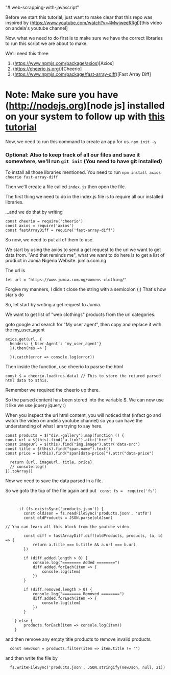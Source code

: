 "# web-scrapping-with-javascript" 


Before we start this tutorial, just want to make clear that this repo was inspired by (https://www.youtube.com/watch?v=4MwjweeRRgI)[this video on andela's youtube channel]

Now, what we need to do first is to make sure we have the correct libraries to run this script we are about to make.

We'll need this three

  1. (https://www.npmjs.com/package/axios)[Axios]
  2. (https://cheerio.js.org/)[Cheerio]
  3. (https://www.npmjs.com/package/fast-array-diff)[Fast Array Diff]

# Note: Make sure you have (http://nodejs.org)[node js] installed on your system to follow up with [this tutorial](https://www.youtube.com/watch?v=4MwjweeRRgI)


Now, we need to run this command to create an app for us. ```npm init -y```

### Optional: Also to keep track of all our files and save it somewhere, we'll run ```git init``` (You need to have git installed)

To install all those libraries mentioned. You need to run ```npm install axios cheerio fast-array-diff```

Then we'll create a file called `index.js` then open the file.

The first thing we need to do in the index.js file is to require all our installed libraries.

...and we do that by writing
```
const cheerio = require('cheerio')
const axios = require('axios')
const fastArrayDiff = require('fast-array-diff')

```

So now, we need to put all of them to use.

We start by using the axios to send a get request to the url we want to get data from. "And that reminds me", what we want to do here is to get a list of product in Jumia Nigeria Website. jumia.com.ng

The url is 
```
let url = "https://www.jumia.com.ng/womens-clothing/"

```
Forgive my manners, I didn't close the string with a semicolon (;) That's how star's do

So, let start by writing a get request to Jumia.

We want to get list of "web clothings" products from the url categories.

goto google and search for "My user agent", then copy and replace it with the my_user_agent 
```
axios.get(url, {
  headers: {'User-Agent': 'my_user_agent'}
  }).then(res => {
    
  }).catch(error => console.log(error))
  ```
  
  Then inside the function, use cheerio to pasrse the html
  
  ```
  const $ = cheerio.load(res.data) // This to store the retured parsed html data to $this.
  ```
  Remember we required the cheerio up there.
  
  So the parsed content has been stored into the variable $.
  We can now use it like we use jquery jquery :)

When you inspect the url html content, you will noticed that (infact go and watch the video on andela youtube channel) so you can have the understanding of what I am trying to say here.

```
const products = $("div.-gallery").map(function () {
const url = $(this).find("a.link").attr('href')
const imageUrl = $(this).find("img.image").attr('data-src')
const title = $(this).find("span.name").text()
const price = $(this).find("span[data-price]").attr("data-price")

  return {url, imageUrl, title, price}
  // console.log()
}).toArray()
```

Now we need to save the data parsed in a file.

So we goto the top of the file again and put  ``` const fs =  require('fs')```

```


      if (fs.existsSync('products.json')) {
        const oldJson = fs.readFileSync('products.json', 'utf8')
        const oldProducts = JSON.parse(oldJson)
        
// You can learn all this block from the youtube video
        
        const diff = fastArrayDiff.diff(oldProducts, products, (a, b) => {
            return a.title === b.title && a.url === b.url
        })

        if (diff.added.length > 0) {
            console.log("======== Added ========")
            diff.added.forEach(item => {
                console.log(item)
            })
        }

        if (diff.removed.length > 0) {
            console.log("======== Removed ========")
            diff.added.forEach(item => {
                console.log(item)
            })
        }

    } else {
        products.forEach(item => console.log(item))
    }
 ```
 and then remove any empty title products to remove invalid products.
 
```
  const newJson = products.filter(item => item.title != "")
```
and then write the file by 
```
  fs.writeFileSync('products.json', JSON.stringify(newJson, null, 21))
```
